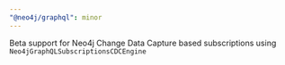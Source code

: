 ```yaml
---
"@neo4j/graphql": minor
---
```


Beta support for Neo4j Change Data Capture based subscriptions using `Neo4jGraphQLSubscriptionsCDCEngine`
